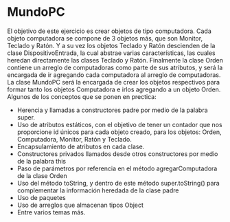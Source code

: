# MundoPC
El objetivo de este ejercicio es crear objetos de tipo computadora. Cada objeto computadora se compone de 3 objetos más, que son Monitor, Teclado y Ratón. Y a su vez los objetos Teclado y Ratón descienden de la clase DispositivoEntrada, la cual abstrae varias características, las cuales heredan directamente las clases Teclado y Ratón. Finalmente la clase Orden contiene un arreglo de computadoras como parte de sus atributos, y será la encargada de ir agregando cada computadora al arreglo de computadoras. La clase MundoPC será la encargada de crear los objetos respectivos para formar tanto los objetos Computadora e irlos agregando a un objeto Orden.
Algunos de los conceptos que se ponen en prectica:
- Herencia y llamadas a constructores padre por medio de la palabra super.
- Uso de atributos estáticos, con el objetivo de tener un contador que nos proporcione id únicos para cada objeto creado, para los objetos:
Orden, Computadora, Monitor, Ratón y Teclado.
- Encapsulamiento de atributos en cada clase.
- Constructores privados llamados desde otros constructores por medio de la palabra this
- Paso de parámetros por referencia en el método agregarComputadora de la clase Orden
- Uso del método toString, y dentro de este método super.toString() para complementar la información heredada de la clase padre
- Uso de paquetes
- Uso de arreglos que almacenan tipos Object
- Entre varios temas más.
